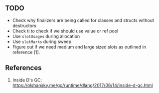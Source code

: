 ## TODO

- Check why finalizers are being called for classes and structs without destructors
- Check ti to check if we should use value or ref pool
- Use `slotUsages` during allocation
- Use `slotMarks` during sweep
- Figure out if we need medium and large sized slots as outlined in reference [1].

## References

1. Inside D's GC:
https://olshansky.me/gc/runtime/dlang/2017/06/14/inside-d-gc.html
